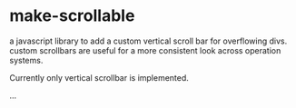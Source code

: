 # make-scrollable

a javascript library to add a custom vertical scroll bar for overflowing divs. custom scrollbars are useful for a more consistent look across operation systems.

Currently only vertical scrollbar is implemented.

...
